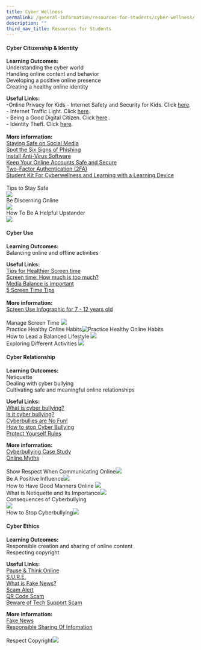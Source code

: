 ```yaml
---
title: Cyber Wellness
permalink: /general-information/resources-for-students/cyber-wellness/
description: ""
third_nav_title: Resources for Students
---
```

#### **Cyber Citizenship &amp; Identity**<br>
**Learning Outcomes:**<br>
Understanding the cyber world <br>
Handling online content and behavior <br>
Developing a positive online presence <br>
Creating a healthy online identity<br>

**Useful Links:**<br> -Online Privacy for Kids - Internet Safety and Security for Kids. Click [here](https://youtu.be/yiKeLOKc1tw).
<br> - Internet Traffic Light. Click [here](https://www.youtube.com/watch?v=QfgjI84PAXw).<br> - Being a Good Digital Citizen. Click [here](https://www.youtube.com/watch?v=ju9aOc2MLyo) . <br> - Identity Theft. Click [here](https://www.youtube.com/watch?v=nYJOPn6YsT4). <br>
<br>**More information:**<br> [Staying Safe on Social Media](/files/Resources%20for%20students/Cyber%20Citizenship%20&amp;%20Identity/slides%20-%20%20(cyber%20identity)%20staying%20safe%20on%20social%20media.pdf)<br> [Spot the Six Signs of Phishing](/files/Resources%20for%20students/Cyber%20Citizenship%20&amp;%20Identity/poster%2010_spot%20the%20six%20signs%20of%20phishing.pdf)<br>[Install Anti-Virus Software](/files/Resources%20for%20students/Cyber%20Citizenship%20&amp;%20Identity/poster%2011_install%20anti-virus%20software.pdf)<br> [Keep Your Online Accounts Safe and Secure](/files/Resources%20for%20students/Cyber%20Citizenship%20&amp;%20Identity/poster%2012_keep%20your%20online%20accounts%20safe%20and%20secure.pdf)<br>[Two-Factor Authentication (2FA)](/files/Resources%20for%20students/Cyber%20Citizenship%20&amp;%20Identity/poster%209_two-factor%20authentication%20(2fa).pdf)<br>[Student Kit For Cyberwellness and Learning with a Learning Device](/files/Resources%20for%20students/Cyber%20Citizenship%20&amp;%20Identity/student%20kit%20for%20cyber%20wellness%20and%20learning%20with%20a%20learning%20device.pdf)<br><br>Tips to Stay Safe<br>![](/images/Resources%20for%20students/Cyber%20Citizenship%20&amp;%20Identity/poster%201_tips%20to%20be%20safe.png)<br>Be Discerning Online[](/images/Resources%20for%20students/Cyber%20Citizenship%20&amp;%20Identity/poster%202_protect%20against%20cyber%20threats.png)<br>![](/images/Resources%20for%20students/Cyber%20Citizenship%20&amp;%20Identity/poster%206_be%20discerning%20online.png)<br>How To Be A Helpful Upstander<br>![](/images/Resources%20for%20students/Cyber%20Citizenship%20&amp;%20Identity/poster%20fhps%20-%20be%20an%20upstander.JPG)
#### **Cyber Use**<br>
**Learning Outcomes:**<br>
Balancing online and offline activities<br>

**Useful Links:**<br>[Tips for Healthier Screen time](https://www.youtube.com/watch?v=1RUM5mM2MZw&amp;t=49s)<br>[Screen time: How much is too much?](https://www.youtube.com/watch?v=fVALeerZpd4)<br>[Media Balance is important](https://www.youtube.com/watch?v=ikzY4NQeR1U)<br> [5 Screen Time Tips](https://www.youtube.com/watch?v=0uBkqWRB4e0)<br><br>**More information:**<br>[Screen Use Infographic for 7 - 12 years old](/files/Resources%20for%20students/Cyber%20Use/screen_use_infographic%20for%207to12.pdf)<br> <br>Manage Screen Time ![](/images/Resources%20for%20students/Cyber%20Use/poster%203_manage%20screen%20time.png) <br> Practice Healthy Online Habits![Practice Healthy Online Habits](/images/Resources%20for%20students/Cyber%20Use/poster%208_practise%20healthy%20online%20habits.png) <br>How to Lead a Balanced Lifestyle ![](/images/Resources%20for%20students/Cyber%20Use/poster%20fhps%20-%20balanced%20lifestyle.JPG)<br>Exploring Different Activities ![](/images/Resources%20for%20students/Cyber%20Use/poster%20fhps%20-%20offline%20activities.JPG)
#### **Cyber Relationship**<br>
**Learning Outcomes:**<br>
Netiquette<br>
Dealing with cyber bullying<br>
Cultivating safe and meaningful online relationships<br>

**Useful Links:**<br>[What is cyber bullying?](https://www.youtube.com/watch?v=niaDJdEXk9U)<br>[Is it cyber bullying?](https://www.youtube.com/watch?v=vtfMzmkYp9E)<br>[Cyberbullies are No Fun!](https://www.youtube.com/watch?v=peDosNN7l3w)<br>[How to stop Cyber Bullying](https://www.youtube.com/watch?v=WegCMoQ-Uns)<br>[Protect Yourself Rules](https://www.youtube.com/watch?v=916K8xRxQZw)

**More information:**<br>[Cyberbullying Case Study](/files/Resources%20for%20students/Cyber%20Relationships/slides%20-%20cyberbullying%20case%20study.pdf)<br>[Online Myths](/files/Resources%20for%20students/Cyber%20Relationships/poster%20-%20%20online%20myths.pdf)<br><br>Show Respect When Communicating Online![](/images/Resources%20for%20students/Cyber%20Relationships/poster%204_show%20respect%20when%20communicating%20online.png)<br>Be A Positive Influence![](/images/Resources%20for%20students/Cyber%20Relationships/poster%205_be%20a%20positive%20influence.png)<br>How to Have Good Manners Online ![](/images/Resources%20for%20students/Cyber%20Relationships/poster%20fhps%20-%20good%20etiquette%20online.JPG)<br>What is Netiquette and Its Importance![](/images/Resources%20for%20students/Cyber%20Relationships/poster%20fhps%20-%20netiquette.JPG)<br>Consequences of Cyberbullying<br> ![](/images/Resources%20for%20students/Cyber%20Relationships/poster%20fhps%20-%20no%20to%20cyber%20bullying.JPG)<br>How to Stop Cyberbullying![](/images/Resources%20for%20students/Cyber%20Relationships/poster%20fhps%20-%20stop%20cyber%20bullying.JPG)

#### **Cyber Ethics**<br>
**Learning Outcomes:**<br>
Responsible creation and sharing of online content<br>
Respecting copyright<br>

**Useful Links:**<br>[Pause &amp; Think Online](https://www.youtube.com/watch?v=X_duZ-1LApg) <br>[S.U.R.E.](https://www.youtube.com/watch?v=JNFnPqTTPIc)<br>[What is Fake News?](https://www.youtube.com/watch?v=RDOFt1tFYx8)<br>[Scam Alert](https://www.youtube.com/watch?v=qRWpvcjpQNw)<br>[QR Code Scam](https://www.youtube.com/shorts/-al2YreIoFw)<br>[Beware of Tech Support Scam](https://www.youtube.com/watch?v=g1ZApugPgq0)

**More information:**<br>[Fake News](/files/Resources%20for%20students/Cyber%20Ethics/slides%20-%20fake%20news.pdf)<br>[Responsible Sharing Of Infomation](/files/Resources%20for%20students/Cyber%20Ethics/poster%20responsible%20sharing.pdf)<br><br>Respect Copyright![](/images/Resources%20for%20students/Cyber%20Ethics/poster%207_respect%20copyright.png)